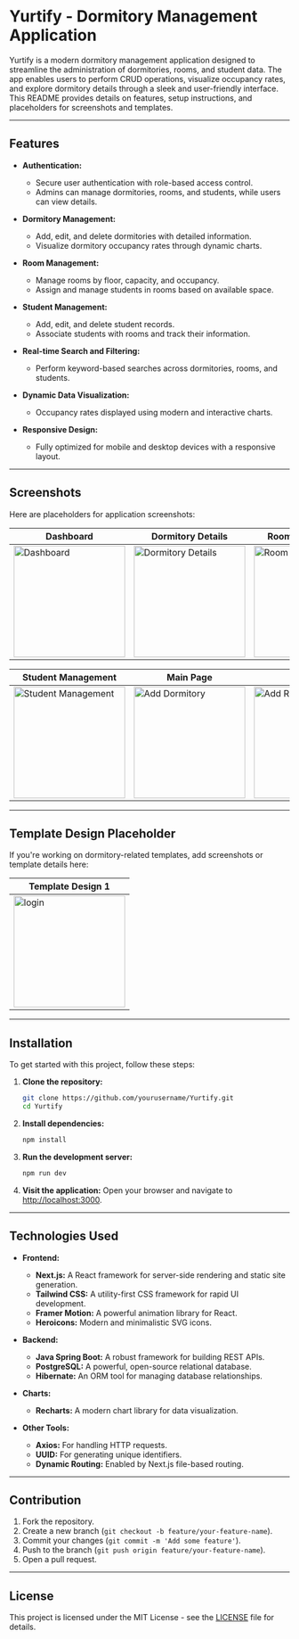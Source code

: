 # Yurtify - Dormitory Management Application

Yurtify is a modern dormitory management application designed to streamline the administration of dormitories, rooms, and student data. The app enables users to perform CRUD operations, visualize occupancy rates, and explore dormitory details through a sleek and user-friendly interface. This README provides details on features, setup instructions, and placeholders for screenshots and templates.

---

## Features

- **Authentication:**
  - Secure user authentication with role-based access control.
  - Admins can manage dormitories, rooms, and students, while users can view details.

- **Dormitory Management:**
  - Add, edit, and delete dormitories with detailed information.
  - Visualize dormitory occupancy rates through dynamic charts.

- **Room Management:**
  - Manage rooms by floor, capacity, and occupancy.
  - Assign and manage students in rooms based on available space.

- **Student Management:**
  - Add, edit, and delete student records.
  - Associate students with rooms and track their information.

- **Real-time Search and Filtering:**
  - Perform keyword-based searches across dormitories, rooms, and students.

- **Dynamic Data Visualization:**
  - Occupancy rates displayed using modern and interactive charts.

- **Responsive Design:**
  - Fully optimized for mobile and desktop devices with a responsive layout.

---

## Screenshots

Here are placeholders for application screenshots:

| Dashboard               | Dormitory Details        | Room Management         |
|-------------------------|--------------------------|-------------------------|
| <img src="/screenshots/dashboard.jpg" alt="Dashboard" style="width: 200px; height: auto;" /> | <img src="./screenshots/dormitory_details.jpg" alt="Dormitory Details" style="width: 200px; height: auto;" /> | <img src="./screenshots/room_management.jpg" alt="Room Management" style="width: 200px; height: auto;" /> |

| Student Management      | Main Page           | Login               |
|-------------------------|--------------------------|-------------------------|
| <img src="./screenshots/student_management.jpg" alt="Student Management" style="width: 200px; height: auto;" /> | <img src="./screenshots/main_page.jpg" alt="Add Dormitory" style="width: 200px; height: auto;" /> | <img src="./screenshots/login.jpg" alt="Add Room" style="width: 200px; height: auto;" /> |

---

## Template Design Placeholder

If you're working on dormitory-related templates, add screenshots or template details here:

| Template Design 1       | 
|-------------------------|
| <img src="./templates/login.jpg" alt="login" style="width: 200px; height: auto;" /> | 

---

## Installation

To get started with this project, follow these steps:

1. **Clone the repository:**

   ```bash
   git clone https://github.com/yourusername/Yurtify.git
   cd Yurtify
   ```

2. **Install dependencies:**

   ```bash
   npm install
   ```

3. **Run the development server:**

   ```bash
   npm run dev
   ```

4. **Visit the application:**
   Open your browser and navigate to [http://localhost:3000](http://localhost:3000).

---

## Technologies Used

- **Frontend:**
  - **Next.js:** A React framework for server-side rendering and static site generation.
  - **Tailwind CSS:** A utility-first CSS framework for rapid UI development.
  - **Framer Motion:** A powerful animation library for React.
  - **Heroicons:** Modern and minimalistic SVG icons.

- **Backend:**
  - **Java Spring Boot:** A robust framework for building REST APIs.
  - **PostgreSQL:** A powerful, open-source relational database.
  - **Hibernate:** An ORM tool for managing database relationships.

- **Charts:**
  - **Recharts:** A modern chart library for data visualization.

- **Other Tools:**
  - **Axios:** For handling HTTP requests.
  - **UUID:** For generating unique identifiers.
  - **Dynamic Routing:** Enabled by Next.js file-based routing.

---

## Contribution

1. Fork the repository.
2. Create a new branch (`git checkout -b feature/your-feature-name`).
3. Commit your changes (`git commit -m 'Add some feature'`).
4. Push to the branch (`git push origin feature/your-feature-name`).
5. Open a pull request.

---

## License

This project is licensed under the MIT License - see the [LICENSE](LICENSE) file for details.

